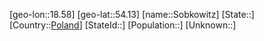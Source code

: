 ﻿---
location: [54.13,18.58]
type: City
tags:
- geo/City


SpocWebEntityId: 34335
isDeleted: false
confidential: public

---
[geo-lon::18.58]
[geo-lat::54.13]
[name::Sobkowitz]
[State::]
[Country::[Poland](geo/Continent/Europe/Poland.md)]
[StateId::]
[Population::]
[Unknown::]

